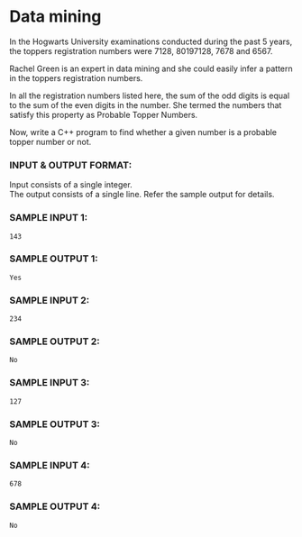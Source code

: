 # Data mining

In the Hogwarts University examinations conducted during
the past 5 years, the toppers registration numbers were
7128, 80197128, 7678 and 6567.

Rachel Green is an expert in data mining and she could
easily infer a pattern in the toppers registration numbers.

In all the registration numbers listed here, the sum of
the odd digits is equal to the sum of the even digits
in the number. She termed the numbers that satisfy
this property as Probable Topper Numbers.

Now, write a C++ program to find whether a given number
is a probable topper number or not.

### INPUT & OUTPUT FORMAT:

Input consists of a single integer. <br>
The output consists of a single line. Refer the sample output for details.

### SAMPLE INPUT 1:

```
143
```

### SAMPLE OUTPUT 1:

```
Yes
```

### SAMPLE INPUT 2:

```
234
```

### SAMPLE OUTPUT 2:

```
No
```

### SAMPLE INPUT 3:

```
127
```

### SAMPLE OUTPUT 3:

```
No
```

### SAMPLE INPUT 4:

```
678
```

### SAMPLE OUTPUT 4:

```
No
```

